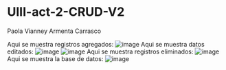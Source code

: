 # UIII-act-2-CRUD-V2
Paola Vianney Armenta Carrasco

Aqui se muestra registros agregados:
![image](https://github.com/pvacarrasco/UIII-act-2-CRUD-V2/assets/143549258/4bdbbad6-8fe9-4d9e-b798-cf132fd5c7d8)
Aqui se muestra datos editados:
![image](https://github.com/pvacarrasco/UIII-act-2-CRUD-V2/assets/143549258/03243557-6b3c-4e65-a710-fb1f527d7888)
![image](https://github.com/pvacarrasco/UIII-act-2-CRUD-V2/assets/143549258/9edc7a0f-127d-4dc1-aa85-53b497ac04fa)
Aqui se muestra registros eliminados:
![image](https://github.com/pvacarrasco/UIII-act-2-CRUD-V2/assets/143549258/b51750d0-8814-49a4-8fe6-b93d9be96d5b)
Aqui se muestra la base de datos:
![image](https://github.com/pvacarrasco/UIII-act-2-CRUD-V2/assets/143549258/edcc445a-9ccb-48d1-9fc8-4e599f5f9fa0)





